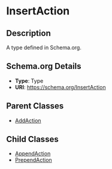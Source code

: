 # InsertAction

## Description
A type defined in Schema.org.

## Schema.org Details
- **Type**: Type
- **URI**: https://schema.org/InsertAction

## Parent Classes
- [AddAction](../AddAction.md)

## Child Classes
- [AppendAction](AppendAction/AppendAction.md)
- [PrependAction](PrependAction/PrependAction.md)

